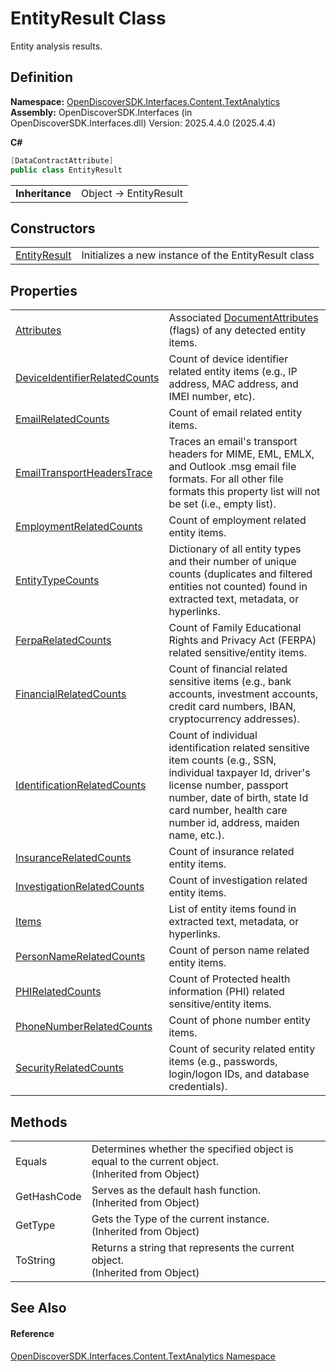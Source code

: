 # EntityResult Class


Entity analysis results.



## Definition
**Namespace:** <a href="12331b25-bce3-6a9b-929b-46b5cf49471c">OpenDiscoverSDK.Interfaces.Content.TextAnalytics</a>  
**Assembly:** OpenDiscoverSDK.Interfaces (in OpenDiscoverSDK.Interfaces.dll) Version: 2025.4.4.0 (2025.4.4)

**C#**
``` C#
[DataContractAttribute]
public class EntityResult
```

<table><tr><td><strong>Inheritance</strong></td><td>Object  →  EntityResult</td></tr>
</table>



## Constructors
<table>
<tr>
<td><a href="b12bcb5b-3144-5a54-19b0-9600e3cbde31">EntityResult</a></td>
<td>Initializes a new instance of the EntityResult class</td></tr>
</table>

## Properties
<table>
<tr>
<td><a href="9b5cb9e4-6fad-15b3-2f35-8803465506c2">Attributes</a></td>
<td>Associated <a href="97455b46-6bb8-0e3b-270d-5e3bdde3f3ee">DocumentAttributes</a> (flags) of any detected entity items.</td></tr>
<tr>
<td><a href="8637be83-ed25-c225-60a5-6906cd49e70d">DeviceIdentifierRelatedCounts</a></td>
<td>Count of device identifier related entity items (e.g., IP address, MAC address, and IMEI number, etc).</td></tr>
<tr>
<td><a href="fd55dbda-7241-cbdc-760c-75019e42e56f">EmailRelatedCounts</a></td>
<td>Count of email related entity items.</td></tr>
<tr>
<td><a href="51a77b98-34ed-352d-9533-c35a2544afc1">EmailTransportHeadersTrace</a></td>
<td>Traces an email's transport headers for MIME, EML, EMLX, and Outlook .msg email file formats. For all other file formats this property list will not be set (i.e., empty list).</td></tr>
<tr>
<td><a href="c665999c-8e4f-dc79-0983-00a620e26e94">EmploymentRelatedCounts</a></td>
<td>Count of employment related entity items.</td></tr>
<tr>
<td><a href="9cf33722-f2d3-9e22-dfa0-a008e34e4872">EntityTypeCounts</a></td>
<td>Dictionary of all entity types and their number of unique counts (duplicates and filtered entities not counted) found in extracted text, metadata, or hyperlinks.</td></tr>
<tr>
<td><a href="8c413e47-9ed7-b03a-f2ce-f5958f345fc5">FerpaRelatedCounts</a></td>
<td>Count of Family Educational Rights and Privacy Act (FERPA) related sensitive/entity items.</td></tr>
<tr>
<td><a href="db317a82-dfa7-b5df-d898-35e6d7ad651b">FinancialRelatedCounts</a></td>
<td>Count of financial related sensitive items (e.g., bank accounts, investment accounts, credit card numbers, IBAN, cryptocurrency addresses).</td></tr>
<tr>
<td><a href="e7acc1ea-b8a4-3a9b-520c-13c96c7bc5fb">IdentificationRelatedCounts</a></td>
<td>Count of individual identification related sensitive item counts (e.g., SSN, individual taxpayer Id, driver's license number, passport number, date of birth, state Id card number, health care number id, address, maiden name, etc.).</td></tr>
<tr>
<td><a href="ac14cadf-ab8a-56da-7084-b6573546610b">InsuranceRelatedCounts</a></td>
<td>Count of insurance related entity items.</td></tr>
<tr>
<td><a href="1df706a2-2e7b-33a4-06c5-c20fd8fdef20">InvestigationRelatedCounts</a></td>
<td>Count of investigation related entity items.</td></tr>
<tr>
<td><a href="df171504-4e56-94e0-248a-15a2978f734c">Items</a></td>
<td>List of entity items found in extracted text, metadata, or hyperlinks.</td></tr>
<tr>
<td><a href="5c42bba2-c911-4c15-8152-e52efe92ccef">PersonNameRelatedCounts</a></td>
<td>Count of person name related entity items.</td></tr>
<tr>
<td><a href="41cad1a5-bb29-6d70-8169-7f8e92c8ead4">PHIRelatedCounts</a></td>
<td>Count of Protected health information (PHI) related sensitive/entity items.</td></tr>
<tr>
<td><a href="42552825-c44f-a97c-ad17-1dda888f66c6">PhoneNumberRelatedCounts</a></td>
<td>Count of phone number entity items.</td></tr>
<tr>
<td><a href="5f72d389-ba51-53cc-15ad-c5a1e85bc791">SecurityRelatedCounts</a></td>
<td>Count of security related entity items (e.g., passwords, login/logon IDs, and database credentials).</td></tr>
</table>

## Methods
<table>
<tr>
<td>Equals</td>
<td>Determines whether the specified object is equal to the current object.<br />(Inherited from Object)</td></tr>
<tr>
<td>GetHashCode</td>
<td>Serves as the default hash function.<br />(Inherited from Object)</td></tr>
<tr>
<td>GetType</td>
<td>Gets the Type of the current instance.<br />(Inherited from Object)</td></tr>
<tr>
<td>ToString</td>
<td>Returns a string that represents the current object.<br />(Inherited from Object)</td></tr>
</table>

## See Also


#### Reference
<a href="12331b25-bce3-6a9b-929b-46b5cf49471c">OpenDiscoverSDK.Interfaces.Content.TextAnalytics Namespace</a>  
